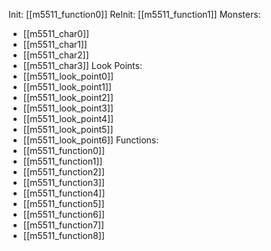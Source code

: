 Init: [[m5511_function0]]
ReInit: [[m5511_function1]]
Monsters:
- [[m5511_char0]]
- [[m5511_char1]]
- [[m5511_char2]]
- [[m5511_char3]]
Look Points:
- [[m5511_look_point0]]
- [[m5511_look_point1]]
- [[m5511_look_point2]]
- [[m5511_look_point3]]
- [[m5511_look_point4]]
- [[m5511_look_point5]]
- [[m5511_look_point6]]
Functions:
- [[m5511_function0]]
- [[m5511_function1]]
- [[m5511_function2]]
- [[m5511_function3]]
- [[m5511_function4]]
- [[m5511_function5]]
- [[m5511_function6]]
- [[m5511_function7]]
- [[m5511_function8]]
